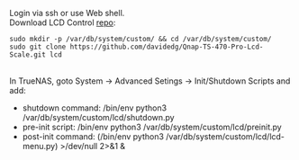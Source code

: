 Login via ssh or use Web shell.
\
Download LCD Control [repo](https://github.com/davidedg/Qnap-TS-470-Pro-Lcd-Scale.git):

    sudo mkdir -p /var/db/system/custom/ && cd /var/db/system/custom/
    sudo git clone https://github.com/davidedg/Qnap-TS-470-Pro-Lcd-Scale.git lcd

\
In TrueNAS, goto System -> Advanced Setings -> Init/Shutdown Scripts and add:
- shutdown command: /bin/env python3 /var/db/system/custom/lcd/shutdown.py
- pre-init script: /bin/env python3 /var/db/system/custom/lcd/preinit.py
- post-init command: (/bin/env python3 /var/db/system/custom/lcd/lcd-menu.py) >/dev/null 2>&1 &
